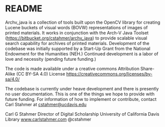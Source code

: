# README #

Archv_java is a collection of tools built upon the OpenCV library for creating Lucene buckets of visual words (BOVW) 
representations of images of printed materials.  It works in conjunction with the Arch-V Java Toolset 
(https://bitbucket.org/cstahmer/archv_java) to provide scalable visual search capability for archives of printed 
materials. Development of the codebase was initially supported by a Start-Up Grant from the National Endowment for 
the Humanities (NEH.) Continued development is a labor of love and necessity (pending future funding.)

The code is made available under a creative commons Attribution Share-Alike (CC BY-SA 4.0) License
https://creativecommons.org/licenses/by-sa/4.0/

The codebase is currently under heave development and there is presently no user documentation. This is one of the 
things we hope to provide with future funding. For information of how to implement or contribute, contact Carl Stahmer 
at cstahmer@ucdavis.edu

Carl G Stahmer
Director of Digital Scholarship
University of California Davis Library
www.carlstahmer.com
@cstahmer